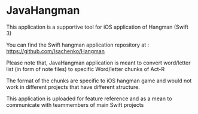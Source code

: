 # JavaHangman
This application is a supportive tool for iOS application of Hangman (Swift 3)


You can find the Swift hangman application repository at : https://github.com/Isachenko/Hangman


Please note that, JavaHangman application is meant to convert word/letter list (in form of note files) to specific Word/letter chunks of Act-R


The format of the chunks are specific to iOS hangman game and would not work in different projects that have different structure. 


This application is uploaded for feature reference and as a mean to communicate with teammembers of main Swift projects
